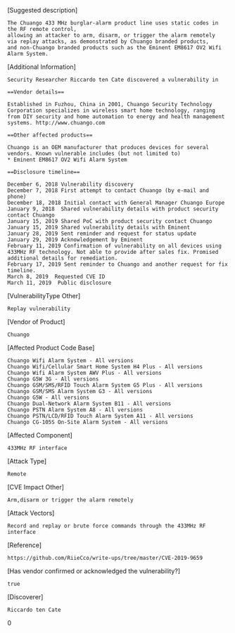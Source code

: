 [Suggested description]

    The Chuango 433 MHz burglar-alarm product line uses static codes in the RF remote control, 
    allowing an attacker to arm, disarm, or trigger the alarm remotely
    via replay attacks, as demonstrated by Chuango branded products, 
    and non-Chuango branded products such as the Eminent EM8617 OV2 Wifi Alarm System.
 
[Additional Information]
    
    Security Researcher Riccardo ten Cate discovered a vulnerability in
 
    ==Vendor details==
 
    Established in Fuzhou, China in 2001, Chuango Security Technology
    Corporation specializes in wireless smart home technology, ranging
    from DIY security and home automation to energy and health management
    systems. http://www.chuango.com
 
    ==Other affected products==
 
    Chuango is an OEM manufacturer that produces devices for several vendors. Known vulnerable includes (but not limited to)
    * Eminent EM8617 OV2 Wifi Alarm System
 
    ==Disclosure timeline==
 
    December 6, 2018 Vulnerability discovery
    December 7, 2018 First attempt to contact Chuango (by e-mail and phone)
    December 18, 2018 Initial contact with General Manager Chuango Europe
    January 9, 2018  Shared vulnerability details with product security contact Chuango
    January 15, 2019 Shared PoC with product security contact Chuango
    January 15, 2019 Shared vulnerability details with Eminent
    January 28, 2019 Sent reminder and request for status update
    January 29, 2019 Acknowledgement by Eminent
    February 11, 2019 Confirmation of vulnerability on all devices using
    433MHz RF technology. Not able to provide after sales fix. Promised
    additional details for remediation.
    February 17, 2019 Sent reminder to Chuango and another request for fix timeline.
    March 8, 2019  Requested CVE ID
    March 11, 2019  Public disclosure

[VulnerabilityType Other]  
    
    Replay vulnerability
  
[Vendor of Product]
  
    Chuango
  
[Affected Product Code Base]
  
    Chuango Wifi Alarm System - All versions
    Chuango Wifi/Cellular Smart Home System H4 Plus - All versions
    Chuango Wifi Alarm System AWV Plus - All versions
    Chuango G5W 3G - All versions
    Chuango GSM/SMS/RFID Touch Alarm System G5 Plus - All versions
    Chuango GSM/SMS Alarm System G3 - All versions
    Chuango G5W - All versions
    Chuango Dual-Network Alarm System B11 - All versions
    Chuango PSTN Alarm System A8 - All versions
    Chuango PSTN/LCD/RFID Touch Alarm System A11 - All versions
    Chuango CG-105S On-Site Alarm System - All versions
 
[Affected Component]
    
    433MHz RF interface
 
[Attack Type]
    
    Remote
 
[CVE Impact Other]
    
    Arm,disarm or trigger the alarm remotely
 
[Attack Vectors]
    
    Record and replay or brute force commands through the 433MHz RF interface
 
[Reference]
    
    https://github.com/RiieCco/write-ups/tree/master/CVE-2019-9659
 
[Has vendor confirmed or acknowledged the vulnerability?]
    
    true
  
[Discoverer]
    
    Riccardo ten Cate
0
